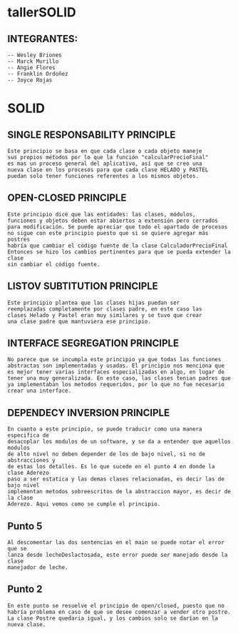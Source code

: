 # tallerSOLID

## INTEGRANTES:
	-- Wesley Briones
	-- Marck Murillo
	-- Angie Flores
	-- Franklin Ordoñez
	-- Joyce Rojas

# SOLID

## SINGLE RESPONSABILITY PRINCIPLE
	Este principio se basa en que cada clase o cada objeto maneje 
	sus propios métodos por lo que la función "calcularPrecioFinal"
	es mas un proceso general del aplicativo, así que se creo una 
	nueva clase en los procesos para que cada clase HELADO y PASTEL 
	puedan solo tener funciones referentes a los mismos objetos.


## OPEN-CLOSED PRINCIPLE
	Este principio dice que las entidades: las clases, módulos,
	funciones y objetos deben estar abiertos a extensión pero cerrados
	para modificación. Se puede apreciar que todo el apartado de procesos
	no sigue con este principio puesto que si se quiere agregar más postres 
	habría que cambiar el código fuente de la clase CalculadorPrecioFinal
	Entonces se hizo los cambios pertinentes para que se pueda extender la clase
	sin cambiar el código fuente.


## LISTOV SUBTITUTION PRINCIPLE
	Este principio plantea que las clases hijas puedan ser 
	reemplazadas completamente por clases padre, en este caso las 
	clases Helado y Pastel eran muy similares y se tuvo que crear 
	una clase padre que mantuviera ese principio.   


## INTERFACE SEGREGATION PRINCIPLE
	No parece que se incumpla este principio ya que todas las funciones abstractas son implementadas y usadas. El principio nos menciona que es mejor tener varias interfaces especializadas en algo, en lugar de tener una muy generalizada. En este caso, las clases tenian padres que ya implementaban los metodos requeridos, por lo que no fue necesario crear una interface.

## DEPENDECY INVERSION PRINCIPLE
	En cuanto a este principio, se puede traducir como una manera especifica de 
	desacoplar los modulos de un software, y se da a entender que aquellos modulos
	de alto nivel no deben depender de los de bajo nivel, si no de abstracciones y 
	de estas los detalles. Es lo que sucede en el punto 4 en donde la clase Aderezo
	paso a ser estatica y las demas clases relacionadas, es decir las de bajo nivel
	implementan metodos sobreescritos de la abstraccion mayor, es decir de la clase
	Aderezo. Aqui vemos como se cumple el principio.


## Punto 5
	Al descomentar las dos sentencias en el main se puede notar el error que se
	lanza desde lecheDeslactosada, este error puede ser manejado desde la clase
	manejador de leche.

## Punto 2 
	En este punto se resuelve el principio de open/closed, puesto que no habría problema en caso de que se desee comenzar a vender otro postre. La clase Postre quedaria igual, y los cambios solo se darían en la nueva clase. 
